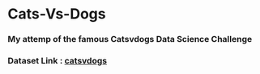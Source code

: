 # Cats-Vs-Dogs
### My attemp of the famous Catsvdogs Data Science Challenge
### Dataset Link : [catsvdogs](https://www.kaggle.com/shaunthesheep/microsoft-catsvsdogs-dataset)
